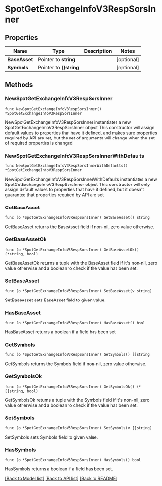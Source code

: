 # SpotGetExchangeInfoV3RespSorsInner

## Properties

Name | Type | Description | Notes
------------ | ------------- | ------------- | -------------
**BaseAsset** | Pointer to **string** |  | [optional] 
**Symbols** | Pointer to **[]string** |  | [optional] 

## Methods

### NewSpotGetExchangeInfoV3RespSorsInner

`func NewSpotGetExchangeInfoV3RespSorsInner() *SpotGetExchangeInfoV3RespSorsInner`

NewSpotGetExchangeInfoV3RespSorsInner instantiates a new SpotGetExchangeInfoV3RespSorsInner object
This constructor will assign default values to properties that have it defined,
and makes sure properties required by API are set, but the set of arguments
will change when the set of required properties is changed

### NewSpotGetExchangeInfoV3RespSorsInnerWithDefaults

`func NewSpotGetExchangeInfoV3RespSorsInnerWithDefaults() *SpotGetExchangeInfoV3RespSorsInner`

NewSpotGetExchangeInfoV3RespSorsInnerWithDefaults instantiates a new SpotGetExchangeInfoV3RespSorsInner object
This constructor will only assign default values to properties that have it defined,
but it doesn't guarantee that properties required by API are set

### GetBaseAsset

`func (o *SpotGetExchangeInfoV3RespSorsInner) GetBaseAsset() string`

GetBaseAsset returns the BaseAsset field if non-nil, zero value otherwise.

### GetBaseAssetOk

`func (o *SpotGetExchangeInfoV3RespSorsInner) GetBaseAssetOk() (*string, bool)`

GetBaseAssetOk returns a tuple with the BaseAsset field if it's non-nil, zero value otherwise
and a boolean to check if the value has been set.

### SetBaseAsset

`func (o *SpotGetExchangeInfoV3RespSorsInner) SetBaseAsset(v string)`

SetBaseAsset sets BaseAsset field to given value.

### HasBaseAsset

`func (o *SpotGetExchangeInfoV3RespSorsInner) HasBaseAsset() bool`

HasBaseAsset returns a boolean if a field has been set.

### GetSymbols

`func (o *SpotGetExchangeInfoV3RespSorsInner) GetSymbols() []string`

GetSymbols returns the Symbols field if non-nil, zero value otherwise.

### GetSymbolsOk

`func (o *SpotGetExchangeInfoV3RespSorsInner) GetSymbolsOk() (*[]string, bool)`

GetSymbolsOk returns a tuple with the Symbols field if it's non-nil, zero value otherwise
and a boolean to check if the value has been set.

### SetSymbols

`func (o *SpotGetExchangeInfoV3RespSorsInner) SetSymbols(v []string)`

SetSymbols sets Symbols field to given value.

### HasSymbols

`func (o *SpotGetExchangeInfoV3RespSorsInner) HasSymbols() bool`

HasSymbols returns a boolean if a field has been set.


[[Back to Model list]](../README.md#documentation-for-models) [[Back to API list]](../README.md#documentation-for-api-endpoints) [[Back to README]](../README.md)


